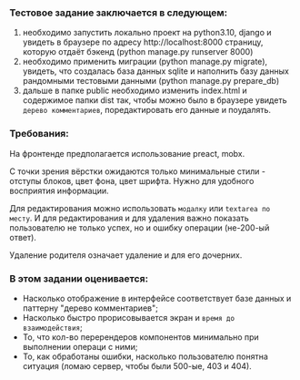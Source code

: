 ### Тестовое задание заключается в следующем:

1) необходимо запустить локально проект на python3.10, django и увидеть в браузере по адресу http://localhost:8000 страницу, которую отдаёт бэкенд (python manage.py runserver 8000)
2) необходимо применить миграции (python manage.py migrate), увидеть, что создалась база данных sqlite и наполнить базу данных рандомными тестовыми данными (python manage.py prepare_db)
3) дальше в папке public необходимо изменить index.html и содержимое папки dist так, чтобы можно было в браузере увидеть `дерево комментариев`, поредактировать его данные и поудалять.


### Требования:

На фронтенде предполагается использование preact, mobx.

С точки зрения вёрстки ожидаются только минимальные стили - отступы блоков, цвет фона, цвет шрифта. Нужно для удобного восприятия информации.

Для редактирования можно использовать `модалку` или `textarea по месту`. И для редактирования и для удаления важно показать пользователю не только успех, но и ошибку операции (не-200-ый ответ).

Удаление родителя означает удаление и для его дочерних.


### В этом задании оценивается:

- Насколько отображение в интерфейсе соответствует базе данных и паттерну "дерево комментариев";
- Насколько быстро прорисовывается экран и `время до взаимодействия`;
- То, что кол-во перерендеров компонентов минимально при выполнении операци с ними;
- То, как обработаны ошибки, насколько пользователю понятна ситуация (ломаю сервер, чтобы были 500-ые, 403 и 404).